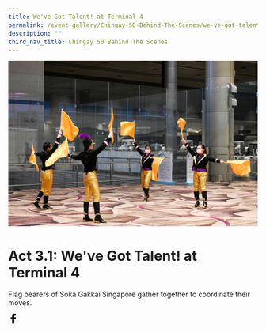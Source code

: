 ```yaml
---
title: We've Got Talent! at Terminal 4
permalink: /event-gallery/Chingay-50-Behind-The-Scenes/we-ve-got-talent-at-terminal-4
description: ""
third_nav_title: Chingay 50 Behind The Scenes
---
```

![Act 3.1: We've Got Talent! at Terminal 4](/images/Event%20Gallery/Behind%20The%20Scenes/Act%203%201%20Soka%20Gakkai%20flagturners%20practicing-01.jpg)

# **Act 3.1: We've Got Talent! at Terminal 4**
Flag bearers of Soka Gakkai Singapore gather together to coordinate their moves.

<a href="http://www.facebook.com/sharer.php?u=http://www.chingay.gov.sg/image/event-gallery/act-3-1-we%27ve-got-talent!-at-terminal-4" style="float:left;">
	<img src="/images/facebook.png" style="width:auto;height:20px;">
</a>